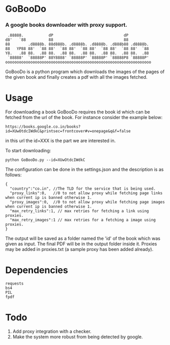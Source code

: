 # GoBooDo
### A google books downloader with proxy support.


     .88888.           dP                               dP
    d8'   `88          88                               88
    88        .d8888b. 88d888b. .d8888b. .d8888b. .d888b88 .d8888b.
    88   YP88 88'  `88 88'  `88 88'  `88 88'  `88 88'  `88 88'  `88
    Y8.   .88 88.  .88 88.  .88 88.  .88 88.  .88 88.  .88 88.  .88
     `88888'  `88888P' 88Y8888' `88888P' `88888P' `88888P8 `88888P'
    oooooooooooooooooooooooooooooooooooooooooooooooooooooooooooooooo


GoBooDo is a python program which downloads the images of the pages of the given book and finally creates a pdf with all the images fetched.

# Usage
For downloading a book GoBooDo requires the book id which can be fetched from the url of the book. For instance consider the example below:
~~~
https://books.google.co.in/books?id=XUwOtdcIWdkC&printsec=frontcover#v=onepage&q&f=false
~~~
in this url the id=XXX is the part we are interested in.

To start downloading:
~~~
python GoBooDo.py --id=XUwOtdcIWdkC
~~~

The configuration can be done in the settings.json and the description is as follows:
~~~
{
  "country":"co.in", //The TLD for the service that is being used.
  "proxy_links":0,   //0 to not allow proxy while fetching page links when current ip is banned otherwise 1.
  "proxy_images":0,  //0 to not allow proxy while fetching page images when current ip is banned otherwise 1.
  "max_retry_links":1, // max retries for fetching a link using proxies.
  "max_retry_images":1 // max retries for a fetching a image using proxies.
}
~~~

The output will be saved as a folder named the 'id' of the book which was given as input. The final PDF will be in the output folder inside it.
Proxies may be added in proxies.txt (a sample proxy has been added already).

# Dependencies
~~~
requests
bs4
PIL
fpdf
~~~

# Todo
1. Add proxy integration with a checker.
2. Make the system more robust from being detected by google.
